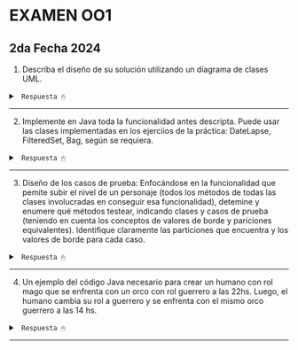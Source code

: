 # EXAMEN OO1

## 2da Fecha 2024 

1. Describa el diseño de su solución utilizando un diagrama de clases UML.

<details><summary> <code> Respuesta 🖱 </code></summary><br>

![umlExamen2daFecha2024](/practica/examen2024_2dafecha/examen2024UML.jpg)

</details>

---------------------

2. Implemente en Java toda la funcionalidad antes descripta. Puede usar las clases implementadas en los ejerciios de la práctica: DateLapse, FilteredSet, Bag, según se requiera.

<details><summary> <code> Respuesta 🖱 </code></summary><br>

Ejercicio completo <code>[AQUI](/practica/examen2024_2dafecha/src/main/java/ar/edu/unlp/info/oo1/examen2024/)</code>

</details>

---------------------

3. Diseño de los casos de prueba: Enfocándose en la funcionalidad que pemite subir el nivel de un personaje (todos los métodos de todas las clases involucradas en conseguir esa funcionalidad), detemine y enumere qué métodos testear, indicando clases y casos de prueba (teniendo en cuenta los conceptos de valores de borde y pariciones equivalentes). ldentifique claramente las particiones que encuentra y los valores de borde para cada caso.

<details><summary> <code> Respuesta 🖱 </code></summary><br>

* Personaje --> Metodo subirNivel()

* Personaje --> Metodo mejorarHabilidad()

* Rol --> Metodo mejorarHabilidad()

<br>

(1) Caso1: Personaje Humano con Rol Mago y nivel<7

(2) Caso2: Personaje Humano con Rol Guerrero y nivel<7

(3) Caso3: Personaje Humano con Rol Mago y nivel>=7

(4) Caso4: Personaje Humano con Rol Guerrero y nivel>=7

(5) Caso5: Personaje Orco con Rol Mago y nivel n tq (n%3<>0)

(6) Caso5: Personaje Orco con Rol Guerrero y nivel n tq (n%3<>0)

(7) Caso7: Personaje Orco con Rol Mago y nivel n tq (n%3=0)

(8) Caso8: Personaje Orco con Rol Guerrero y nivel n tq (n%3=0)

<br>

(1)(2)(5)(6) --> el nivel se incrementa en 1, no mejora su habilidad.

(3)(7) --> el nivel se incrementa en 1, mejora habilidad inteligencia aumentándola 3/2*nivel.

(4)(8) --> el nivel se incrementa en 1, mejora habilidad fuerza aumentándola nivel/6.

</details>

---------------------

4. Un ejemplo del código Java necesario para crear un humano con rol mago que se enfrenta con un orco con rol guerrero a las 22hs. Luego, el humano cambia su rol a guerrero y se enfrenta con el mismo orco guerrero a las 14 hs.

<details><summary> <code> Respuesta 🖱 </code></summary><br>

~~~java
Humano humano = new Humano("juan", new Mago());
Orco orco = new Orco("pepe", new Guerrero());
humano.enfrentamiento(orco, 22);
humano.getRol(new Guerrero());
humano.enfrentamiento(orco, 14);
~~~

</details>

---------------------